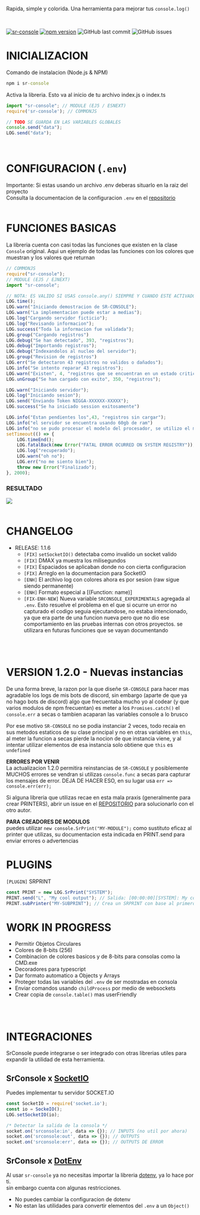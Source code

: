 Rapida, simple y colorida. Una herramienta para mejorar tus `console.log()`

<br>

[![sr-console](https://snyk.io/advisor/npm-package/sr-console/badge.svg)](https://snyk.io/advisor/npm-package/sr-console)
[![npm version](https://badge.fury.io/js/sr-console.svg)](https://badge.fury.io/js/sr-console)
![GitHub last commit](https://img.shields.io/github/last-commit/SrRapero720/sr-console)
![GitHub issues](https://img.shields.io/github/issues-raw/SrRapero720/sr-console)

# INICIALIZACION
Comando de instalacion (Node.js & NPM)
```cmd
npm i sr-console
```

Activa la libreria. Esto va al inicio de tu archivo index.js o index.ts
```ts
import "sr-console"; // MODULE (EJ5 / ESNEXT)
require('sr-console'); // COMMONJS

// TODO SE GUARDA EN LAS VARIABLES GLOBALES
console.send("data");
LOG.send("data");
```
<br>

# CONFIGURACION (`.env`)
Importante: Si estas usando un archivo .env deberas situarlo en la raiz del proyecto<br>
Consulta la documentacion de la configuracion `.env` en el [repositorio](https://github.com/SrRapero720/sr-console/blob/main/.env)
<br><br>

# FUNCIONES BASICAS
La libreria cuenta con casi todas las funciones que existen en la clase `Console` original.
Aqui un ejemplo de todas las funciones con los colores que muestran y los valores que returnan
```js
// COMMONJS
require("sr-console");
// MODULE (EJ5 / EJNEXT)
import "sr-console";

// NOTA: ES VALIDO SI USAS console.any() SIEMPRE Y CUANDO ESTE ACTIVADO EN EL .env EL SOBREESCRIBIR console
LOG.time();
LOG.warn("Iniciando demostracion de SR-CONSOLE");
LOG.warn("La implementacion puede estar a medias");
LOG.log("Cargando servidor ficticio");
LOG.log("Revisando informacion");
LOG.success("Toda la informacion fue validada");
LOG.group("Cargando registros")
LOG.debug("Se han detectado", 393, "registros");
LOG.debug("Importando registros");
LOG.debug("Indexandolos al nucleo del servidor");
LOG.group("Revision de registros")
LOG.err("Se detectaron 43 registros no validos o dañados");
LOG.info("Se intento reparar 43 registros");
LOG.warn("Existen", 4, "registros que se encuentran en un estado critico e irreparable")
LOG.unGroup("Se han cargado con exito", 350, "registros");

LOG.warn("Iniciando servidor");
LOG.log("Iniciando sesion");
LOG.send("Enviando Token NIGGA-XXXXXX-XXXXX");
LOG.success("Se ha iniciado session exitosamente")

LOG.info("Estan pendientes los",43, "registros sin cargar");
LOG.info("el servidor se encuentra usando 60gb de ram")
LOG.info("no se pudo procesar el modelo del procesador, se utilizo el modo seguro");
setTimeout(() => {
    LOG.timeEnd();
    LOG.fatalBack(new Error("FATAL ERROR OCURRED ON SYSTEM REGISTRY"));
    LOG.log("recuperado");
    LOG.warn("oh no");
    LOG.err("no me siento bien");
    throw new Error("Finalizado");
}, 2000);
```

### RESULTADO
<img src="https://i.imgur.com/X21ulSx.png">

<br>
<br>
<!-- `[FIX]` `[ENH]` `[NEW]` -->

# CHANGELOG
- RELEASE: 1.1.6
    - `[FIX]` `setSocketIO()` detectaba como invalido un socket valido
    - `[FIX]` DMAX ya muestra los milisegundos
    - `[FIX]` Espaciados se aplicaban donde no con cierta configuracion
    - `[FIX]` Arreglo en la documentacion para SocketIO
    - `[ENH]` El archivo log con colores ahora es por sesion (raw sigue siendo permanente)
    - `[ENH]` Formato especial a [(Function: name)]
    - `[FIX-ENH-NEW]` Nueva variable `SRCONSOLE_EXPERIMENTALS` agregada al `.env`. Esto resuelve el problema en el que si ocurre un error no capturado el codigo seguia ejecutandose, no estaba intencionado, ya que era parte de una funcion nueva pero que no dio ese comportamiento en las pruebas internas con otros proyectos. se utilizara en futuras funciones que se vayan documentando
<br>
<br>

# VERSION 1.2.0 - Nuevas instancias
De una forma breve, la razon por la que diseñe `SR-CONSOLE` para hacer mas agradable los logs de
mis bots de discord, sin embargo (aparte de que ya no hago bots de discord) algo que frecuentaba mucho yo al codear (y que varios modulos de npm frecuentan) es meter a los `Promises.catch()` el `console.err` a secas o tambien acaparan las variables console a lo brusco

Por ese motivo `SR-CONSOLE` no se podia instanciar 2 veces, todo recaia en sus metodos estaticos de su clase principal y no en otras variables en `this`, al meter la funcion a secas pierde la nocion de que instancia viene, y al intentar utilizar elementos de esa instancia solo obtiene que `this` es `undefined`

<strong>ERRORES POR VENIR</strong><br>
La actualizacion 1.2.0 permitira reinstancias de `SR-CONSOLE` y posiblemente MUCHOS errores se vendran si utilizas `console.func` a secas para capturar los
mensajes de error. DEJA DE HACER ESO, en su lugar usa `err => console.err(err);`

Si alguna libreria que utilizas recae en esta mala praxis (generalmente para crear PRINTERS), abrir un issue en el [REPOSITORIO](https://github.com/SrRapero720/sr-console) para solucionarlo con el otro autor.

<strong>PARA CREADORES DE MODULOS</strong><br>
puedes utilizar `new console.SrPrint("MY-MODULE");` como sustituto eficaz al printer que utilizas, su documentacion esta indicada en PRINT.send para enviar errores o advertencias

# PLUGINS
`[PLUGIN]` SRPRINT
```js
const PRINT = new LOG.SrPrint("SYSTEM");
PRINT.send("L", "My cool output"); // Salida: [00:00:00][SYSTEM]: My cool output
PRINT.subPrinter("MY-SUBPRINT"); // Crea un SRPRINT con base al primero ->[00:00:00][SYSTEM/MY-SUBPRINT]: My cool output
```

# WORK IN PROGRESS
- Permitir Objetos Circulares
- Colores de 8-bits (256)
- Combinacion de colores basicos y de 8-bits para consolas como la CMD.exe
- Decoradores para typescript
- Dar formato automatico a Objects y Arrays
- Proteger todas las variables del `.env` de ser mostradas en consola
- Enviar comandos usando `childProcess` por medio de websockets
- Crear copia de `console.table()` mas userFriendly
<br>
<br>

# INTEGRACIONES
SrConsole puede integrarse o ser integrado con otras librerias utiles para expandir la utilidad de esta herramienta.

## SrConsole x [SocketIO](https://www.npmjs.com/package/socket.io)
Puedes implementar tu servidor SOCKET.IO 
```js
const SocketIO = require('socket.io');
const io = SockeIO();
LOG.setSocketIO(io);

/* Detectar la salida de la consola */
socket.on('srconsole:in', data => {}); // INPUTS (no util por ahora)
socket.on('srconsole:out', data => {}); // OUTPUTS
socket.on('srconsole:err', data => {}); // OUTPUTS DE ERROR
```

## SrConsole x [DotEnv](https://www.npmjs.com/package/dotenv)
Al usar `sr-console` ya no necesitas importar la libreria [dotenv](https://www.npmjs.com/package/dotenv), ya lo hace por ti. <br>
sin embargo cuenta con algunas restricciones.
- No puedes cambiar la configuracion de dotenv
- No estan las utilidades para convertir elementos del `.env` a un `Object()`
